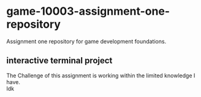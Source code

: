 # game-10003-assignment-one-repository
Assignment one repository for game development foundations.

## interactive terminal project

The Challenge of this assignment is working within the limited knowledge I have.  
Idk
